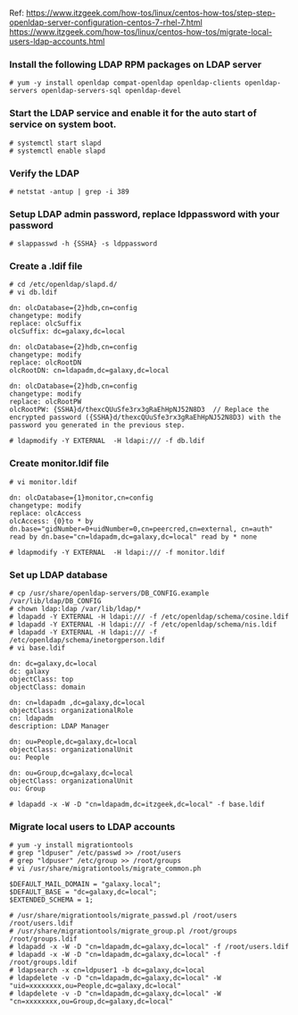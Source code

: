 Ref: https://www.itzgeek.com/how-tos/linux/centos-how-tos/step-step-openldap-server-configuration-centos-7-rhel-7.html
     https://www.itzgeek.com/how-tos/linux/centos-how-tos/migrate-local-users-ldap-accounts.html

### Install the following LDAP RPM packages on LDAP server 
```
# yum -y install openldap compat-openldap openldap-clients openldap-servers openldap-servers-sql openldap-devel
```

### Start the LDAP service and enable it for the auto start of service on system boot.
```
# systemctl start slapd
# systemctl enable slapd
```

### Verify the LDAP
```
# netstat -antup | grep -i 389
```

### Setup LDAP admin password, replace ldppassword with your password
```
# slappasswd -h {SSHA} -s ldppassword
```

### Create a .ldif file
```
# cd /etc/openldap/slapd.d/
# vi db.ldif

dn: olcDatabase={2}hdb,cn=config
changetype: modify
replace: olcSuffix
olcSuffix: dc=galaxy,dc=local

dn: olcDatabase={2}hdb,cn=config
changetype: modify
replace: olcRootDN
olcRootDN: cn=ldapadm,dc=galaxy,dc=local

dn: olcDatabase={2}hdb,cn=config
changetype: modify
replace: olcRootPW
olcRootPW: {SSHA}d/thexcQUuSfe3rx3gRaEhHpNJ52N8D3  // Replace the encrypted password ({SSHA}d/thexcQUuSfe3rx3gRaEhHpNJ52N8D3) with the password you generated in the previous step.

# ldapmodify -Y EXTERNAL  -H ldapi:/// -f db.ldif
```

### Create monitor.ldif file
```
# vi monitor.ldif

dn: olcDatabase={1}monitor,cn=config
changetype: modify
replace: olcAccess
olcAccess: {0}to * by dn.base="gidNumber=0+uidNumber=0,cn=peercred,cn=external, cn=auth" read by dn.base="cn=ldapadm,dc=galaxy,dc=local" read by * none

# ldapmodify -Y EXTERNAL  -H ldapi:/// -f monitor.ldif
```

### Set up LDAP database
```
# cp /usr/share/openldap-servers/DB_CONFIG.example /var/lib/ldap/DB_CONFIG
# chown ldap:ldap /var/lib/ldap/*
# ldapadd -Y EXTERNAL -H ldapi:/// -f /etc/openldap/schema/cosine.ldif
# ldapadd -Y EXTERNAL -H ldapi:/// -f /etc/openldap/schema/nis.ldif 
# ldapadd -Y EXTERNAL -H ldapi:/// -f /etc/openldap/schema/inetorgperson.ldif
# vi base.ldif

dn: dc=galaxy,dc=local
dc: galaxy
objectClass: top
objectClass: domain

dn: cn=ldapadm ,dc=galaxy,dc=local
objectClass: organizationalRole
cn: ldapadm
description: LDAP Manager

dn: ou=People,dc=galaxy,dc=local
objectClass: organizationalUnit
ou: People

dn: ou=Group,dc=galaxy,dc=local
objectClass: organizationalUnit
ou: Group

# ldapadd -x -W -D "cn=ldapadm,dc=itzgeek,dc=local" -f base.ldif
```

### Migrate local users to LDAP accounts
```
# yum -y install migrationtools
# grep "ldpuser" /etc/passwd >> /root/users
# grep "ldpuser" /etc/group >> /root/groups
# vi /usr/share/migrationtools/migrate_common.ph

$DEFAULT_MAIL_DOMAIN = "galaxy.local";
$DEFAULT_BASE = "dc=galaxy,dc=local";
$EXTENDED_SCHEMA = 1;

# /usr/share/migrationtools/migrate_passwd.pl /root/users /root/users.ldif
# /usr/share/migrationtools/migrate_group.pl /root/groups /root/groups.ldif
# ldapadd -x -W -D "cn=ldapadm,dc=galaxy,dc=local" -f /root/users.ldif
# ldapadd -x -W -D "cn=ldapadm,dc=galaxy,dc=local" -f /root/groups.ldif
# ldapsearch -x cn=ldpuser1 -b dc=galaxy,dc=local
# ldapdelete -v -D "cn=ldapadm,dc=galaxy,dc=local" -W "uid=xxxxxxxx,ou=People,dc=galaxy,dc=local"
# ldapdelete -v -D "cn=ldapadm,dc=galaxy,dc=local" -W "cn=xxxxxxxx,ou=Group,dc=galaxy,dc=local"
```
